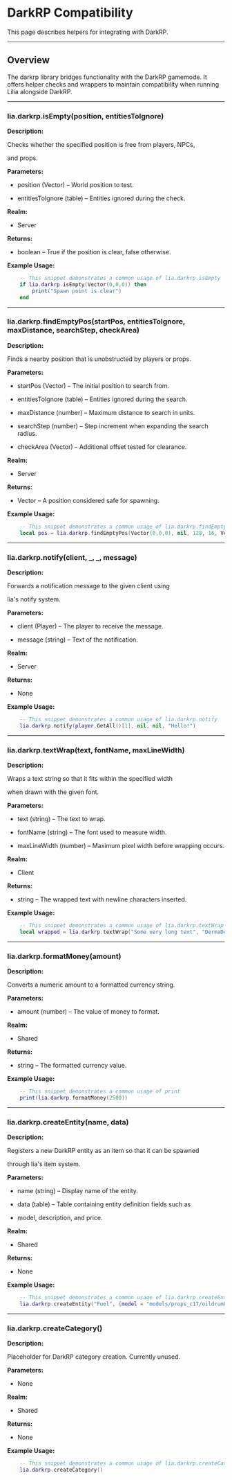 # DarkRP Compatibility


This page describes helpers for integrating with DarkRP.


---


## Overview


The darkrp library bridges functionality with the DarkRP gamemode. It offers helper checks and wrappers to maintain compatibility when running Lilia alongside DarkRP.


---


### lia.darkrp.isEmpty(position, entitiesToIgnore)

**Description:**


Checks whether the specified position is free from players, NPCs,

and props.


**Parameters:**


* position (Vector) – World position to test.


* entitiesToIgnore (table) – Entities ignored during the check.


**Realm:**


* Server


**Returns:**


* boolean – True if the position is clear, false otherwise.


**Example Usage:**


```lua
    -- This snippet demonstrates a common usage of lia.darkrp.isEmpty
    if lia.darkrp.isEmpty(Vector(0,0,0)) then
        print("Spawn point is clear")
    end
```


---


### lia.darkrp.findEmptyPos(startPos, entitiesToIgnore, maxDistance, searchStep, checkArea)

**Description:**


Finds a nearby position that is unobstructed by players or props.


**Parameters:**


* startPos (Vector) – The initial position to search from.


* entitiesToIgnore (table) – Entities ignored during the search.


* maxDistance (number) – Maximum distance to search in units.


* searchStep (number) – Step increment when expanding the search radius.


* checkArea (Vector) – Additional offset tested for clearance.


**Realm:**


* Server


**Returns:**


* Vector – A position considered safe for spawning.


**Example Usage:**


```lua
    -- This snippet demonstrates a common usage of lia.darkrp.findEmptyPos
    local pos = lia.darkrp.findEmptyPos(Vector(0,0,0), nil, 128, 16, Vector(0,0,32))
```


---


### lia.darkrp.notify(client, _, _, message)

**Description:**


Forwards a notification message to the given client using

lia's notify system.


**Parameters:**


* client (Player) – The player to receive the message.


* message (string) – Text of the notification.


**Realm:**


* Server


**Returns:**


* None


**Example Usage:**


```lua
    -- This snippet demonstrates a common usage of lia.darkrp.notify
    lia.darkrp.notify(player.GetAll()[1], nil, nil, "Hello!")
```


---


### lia.darkrp.textWrap(text, fontName, maxLineWidth)

**Description:**


Wraps a text string so that it fits within the specified width

when drawn with the given font.


**Parameters:**


* text (string) – The text to wrap.


* fontName (string) – The font used to measure width.


* maxLineWidth (number) – Maximum pixel width before wrapping occurs.


**Realm:**


* Client


**Returns:**


* string – The wrapped text with newline characters inserted.


**Example Usage:**


```lua
    -- This snippet demonstrates a common usage of lia.darkrp.textWrap
    local wrapped = lia.darkrp.textWrap("Some very long text", "DermaDefault", 150)
```


---


### lia.darkrp.formatMoney(amount)

**Description:**


Converts a numeric amount to a formatted currency string.


**Parameters:**


* amount (number) – The value of money to format.


**Realm:**


* Shared


**Returns:**


* string – The formatted currency value.


**Example Usage:**


```lua
    -- This snippet demonstrates a common usage of print
    print(lia.darkrp.formatMoney(2500))
```


---


### lia.darkrp.createEntity(name, data)

**Description:**


Registers a new DarkRP entity as an item so that it can be spawned

through lia's item system.


**Parameters:**


* name (string) – Display name of the entity.


* data (table) – Table containing entity definition fields such as


* model, description, and price.


**Realm:**


* Shared


**Returns:**


* None


**Example Usage:**


```lua
    -- This snippet demonstrates a common usage of lia.darkrp.createEntity
    lia.darkrp.createEntity("Fuel", {model = "models/props_c17/oildrum001.mdl", price = 50})
```


---


### lia.darkrp.createCategory()

**Description:**


Placeholder for DarkRP category creation. Currently unused.


**Parameters:**


* None


**Realm:**


* Shared


**Returns:**


* None


**Example Usage:**


```lua
    -- This snippet demonstrates a common usage of lia.darkrp.createCategory
    lia.darkrp.createCategory()
```


